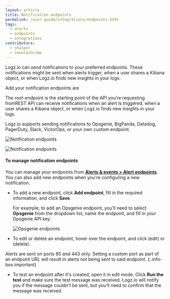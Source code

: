 ```yaml
---
layout: article
title: Notification endpoints
permalink: /user-guide/integrations/endpoints.html
tags:
  - alerts
  - endpoints
  - integrations
contributors:
  - shalper
  - imnotashrimp
---
```


Logz.io can send notifications to your preferred endpoints. 
These notifications might be sent when alerts trigger, when a user shares a Kibana object, or when Logz.io finds new insights in your logs. 

Add your notification endpoints are 

 The root-endpoint is the starting point of the API you’re requesting fromREST API can receive notifications when an alert is triggered,
when a user shares a Kibana object,
or when Logz.io finds new insights in your logs.


Logz.io supports sending notifications to
Opsgenie, BigPanda, Datadog, PagerDuty, Slack, VictorOps, or your own custom endpoint.

![Notification endpoints](https://dytvr9ot2sszz.cloudfront.net/logz-docs/notification-endpoints/notification-endpoints-180320.png)



![Notification endpoints](https://dytvr9ot2sszz.cloudfront.net/logz-docs/notification-endpoints/notification-endpoints.png)



#### To manage notification endpoints

You can manage your endpoints
from [**Alerts & events > Alert endpoints**](https://app.logz.io/#/dashboard/alerts/endpoints).
You can also add new endpoints when you're configuring a new notification.

* To add a new endpoint, click **Add endpoint**,
  fill in the required information,
  and click **Save**.

  For example, to add an Opsgenie endpoint, you'll need to select **Opsgenie** from the dropdown list, name the endpoint, and fill in your Opsgenie API key. 
  
  ![Opsgenie endpoints](https://dytvr9ot2sszz.cloudfront.net/logz-docs/notification-endpoints/opsgenie-endpoint.png)


* To edit or delete an endpoint,
  hover over the endpoint,
  and click <i class="li li-pencil"></i> (edit)
  or <i class="li li-trash"></i> (delete).

Alerts are sent on ports 80 and 443 only.
Setting a custom port as part of an endpoint URL
will result in alerts not being sent to said endpoint.
{:.info-box.important}

* To test an endpoint after it's created, open it in edit mode. 
Click **Run the test** and make sure the test message was received. 
Logz.io will notify you if the message couldn't be sent, 
but you'll need to confirm that the message was received. 
